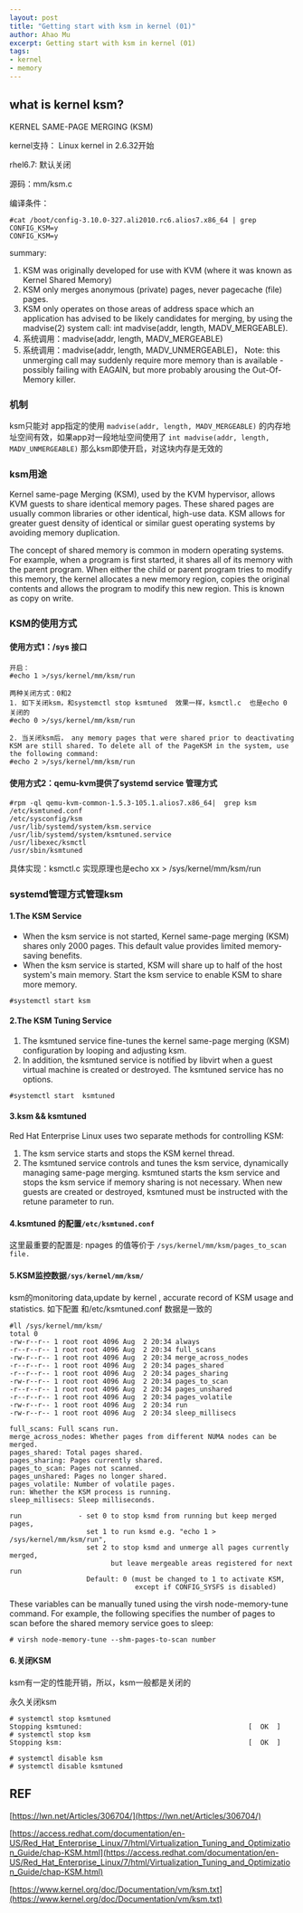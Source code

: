 ```yaml
---
layout: post
title: "Getting start with ksm in kernel (01)"
author: Ahao Mu
excerpt: Getting start with ksm in kernel (01)
tags:
- kernel
- memory
---
```


## what is kernel ksm?
KERNEL SAME-PAGE MERGING (KSM)

kernel支持： Linux kernel in 2.6.32开始

rhel6.7: 默认关闭

源码：mm/ksm.c 

编译条件：

```
#cat /boot/config-3.10.0-327.ali2010.rc6.alios7.x86_64 | grep CONFIG_KSM=y
CONFIG_KSM=y
```

summary:

1. KSM was originally developed for use with KVM (where it was known as
Kernel Shared Memory)
2. KSM only merges anonymous (private) pages, never pagecache (file) pages.
3. KSM only operates on those areas of address space which an application
has advised to be likely candidates for merging, by using the madvise(2)
system call: int madvise(addr, length, MADV_MERGEABLE).
4. 系统调用：madvise(addr, length, MADV_MERGEABLE)
5. 系统调用：madvise(addr, length, MADV_UNMERGEABLE)， Note: this unmerging call may suddenly require
more memory than is available - possibly failing with EAGAIN, but more
probably arousing the Out-Of-Memory killer.

### 机制
ksm只能对 app指定的使用 `madvise(addr, length, MADV_MERGEABLE)` 的内存地址空间有效，如果app对一段地址空间使用了 `int madvise(addr, length, MADV_UNMERGEABLE)`  那么ksm即使开启，对这块内存是无效的



### ksm用途
Kernel same-page Merging (KSM), used by the KVM hypervisor, allows KVM guests to share identical memory pages. These shared pages are usually common libraries or other identical, high-use data. KSM allows for greater guest density of identical or similar guest operating systems by avoiding memory duplication.

The concept of shared memory is common in modern operating systems. For example, when a program is first started, it shares all of its memory with the parent program. When either the child or parent program tries to modify this memory, the kernel allocates a new memory region, copies the original contents and allows the program to modify this new region. This is known as copy on write.


### KSM的使用方式
#### 使用方式1：/sys 接口

```
开启：
#echo 1 >/sys/kernel/mm/ksm/run

两种关闭方式：0和2 
1. 如下关闭ksm，和systemctl stop ksmtuned  效果一样，ksmctl.c  也是echo 0 关闭的
#echo 0 >/sys/kernel/mm/ksm/run 

2. 当关闭ksm后， any memory pages that were shared prior to deactivating KSM are still shared. To delete all of the PageKSM in the system, use the following command:
#echo 2 >/sys/kernel/mm/ksm/run

```
#### 使用方式2：qemu-kvm提供了systemd service 管理方式
```
#rpm -ql qemu-kvm-common-1.5.3-105.1.alios7.x86_64|  grep ksm
/etc/ksmtuned.conf
/etc/sysconfig/ksm
/usr/lib/systemd/system/ksm.service
/usr/lib/systemd/system/ksmtuned.service
/usr/libexec/ksmctl
/usr/sbin/ksmtuned
```
具体实现：ksmctl.c 实现原理也是echo xx > /sys/kernel/mm/ksm/run

### systemd管理方式管理ksm
#### 1.The KSM Service
* When the ksm service is not started, Kernel same-page merging (KSM) shares only 2000 pages. This default value provides limited memory-saving benefits.
* When the ksm service is started, KSM will share up to half of the host system's main memory. Start the ksm service to enable KSM to share more memory.

```
#systemctl start ksm
```
#### 2.The KSM Tuning Service
1. The ksmtuned service fine-tunes the kernel same-page merging (KSM) configuration by looping and adjusting ksm. 
2. In addition, the ksmtuned service is notified by libvirt when a guest virtual machine is created or destroyed. The ksmtuned service has no options.

```
#systemctl start  ksmtuned
```

#### 3.ksm && ksmtuned
Red Hat Enterprise Linux uses two separate methods for controlling KSM:

1. The ksm service starts and stops the KSM kernel thread.
2. The ksmtuned service controls and tunes the ksm service, dynamically managing same-page merging. ksmtuned starts the ksm service and stops the ksm service if memory sharing is not necessary. When new guests are created or destroyed, ksmtuned must be instructed with the retune parameter to run.

#### 4.ksmtuned 的配置`/etc/ksmtuned.conf`

这里最重要的配置是: npages 的值等价于 `/sys/kernel/mm/ksm/pages_to_scan file.`

#### 5.KSM监控数据`/sys/kernel/mm/ksm/`
ksm的monitoring data,update by kernel , accurate record of KSM usage and statistics.
如下配置 和/etc/ksmtuned.conf  数据是一致的

```
#ll /sys/kernel/mm/ksm/
total 0
-rw-r--r-- 1 root root 4096 Aug  2 20:34 always
-r--r--r-- 1 root root 4096 Aug  2 20:34 full_scans
-rw-r--r-- 1 root root 4096 Aug  2 20:34 merge_across_nodes
-r--r--r-- 1 root root 4096 Aug  2 20:34 pages_shared
-r--r--r-- 1 root root 4096 Aug  2 20:34 pages_sharing
-rw-r--r-- 1 root root 4096 Aug  2 20:34 pages_to_scan
-r--r--r-- 1 root root 4096 Aug  2 20:34 pages_unshared
-r--r--r-- 1 root root 4096 Aug  2 20:34 pages_volatile
-rw-r--r-- 1 root root 4096 Aug  2 20:34 run
-rw-r--r-- 1 root root 4096 Aug  2 20:34 sleep_millisecs

⁠full_scans: Full scans run.
⁠merge_across_nodes: Whether pages from different NUMA nodes can be merged.
⁠pages_shared: Total pages shared.
⁠pages_sharing: Pages currently shared.
⁠pages_to_scan: Pages not scanned.
⁠pages_unshared: Pages no longer shared.
⁠pages_volatile: Number of volatile pages.
⁠run: Whether the KSM process is running.
⁠sleep_millisecs: Sleep milliseconds.

```

```
run              - set 0 to stop ksmd from running but keep merged pages,
                   set 1 to run ksmd e.g. "echo 1 > /sys/kernel/mm/ksm/run",
                   set 2 to stop ksmd and unmerge all pages currently merged,
                         but leave mergeable areas registered for next run
                   Default: 0 (must be changed to 1 to activate KSM,
                               except if CONFIG_SYSFS is disabled)
```

These variables can be manually tuned using the virsh node-memory-tune command. For example, the following specifies the number of pages to scan before the shared memory service goes to sleep:

```
# virsh node-memory-tune --shm-pages-to-scan number

```
#### 6.关闭KSM
ksm有一定的性能开销，所以，ksm一般都是关闭的

永久关闭ksm

```
# systemctl stop ksmtuned
Stopping ksmtuned:                                         [  OK  ]
# systemctl stop ksm
Stopping ksm:                                              [  OK  ]
```

```
# systemctl disable ksm
# systemctl disable ksmtuned
```


## REF

[https://lwn.net/Articles/306704/](https://lwn.net/Articles/306704/)

[https://access.redhat.com/documentation/en-US/Red_Hat_Enterprise_Linux/7/html/Virtualization_Tuning_and_Optimization_Guide/chap-KSM.html](https://access.redhat.com/documentation/en-US/Red_Hat_Enterprise_Linux/7/html/Virtualization_Tuning_and_Optimization_Guide/chap-KSM.html)

[https://www.kernel.org/doc/Documentation/vm/ksm.txt](https://www.kernel.org/doc/Documentation/vm/ksm.txt)
